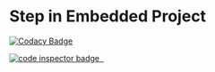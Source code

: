 # Step in Embedded Project

[![Codacy Badge](https://app.codacy.com/project/badge/Grade/914705ac5e604adf8affa6144538e09c)](https://www.codacy.com/gh/DasariTejaSai1/Stepin_Emb_c/dashboard?utm_source=github.com&amp;utm_medium=referral&amp;utm_content=DasariTejaSai1/Stepin_Emb_c&amp;utm_campaign=Badge_Grade)

<a href="https://frontend.code-inspector.com/public/user/github/DasariTejaSai1">
   <img src="https://code-inspector.com/public/badge/user/github/DasariTejaSai1?style=light" alt="code inspector badge" />
   <img scr="https://www.code-inspector.com/project/28910/score/svg"/>
   <img scr="https://www.code-inspector.com/project/28910/status/svg"/>
   
</a>
